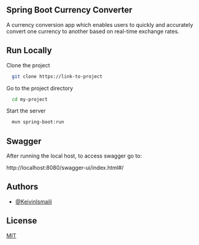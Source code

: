 
## Spring Boot Currency Converter

A currency conversion app which enables users to quickly and accurately convert one currency to another based on real-time exchange rates.
## Run Locally

Clone the project

```bash
  git clone https://link-to-project
```

Go to the project directory

```bash
  cd my-project
```

Start the server

```bash
  mvn spring-boot:run
```

## Swagger

After running the local host, to access swagger go to:

http://localhost:8080/swagger-ui/index.html#/
## Authors

- [@KeivinIsmaili](https://github.com/KeivinIsmaili)


## License

[MIT](https://choosealicense.com/licenses/mit/)

